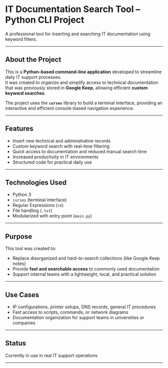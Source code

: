 <div center>

# IT Documentation Search Tool – Python CLI Project

A professional tool for inserting and searching IT documentation using keyword filters.

</div>

---

## About the Project

This is a **Python-based command-line application** developed to streamline daily IT support processes.  
It was created to organize and simplify access to technical documentation that was previously stored in **Google Keep**, allowing efficient **custom keyword searches**.

The project uses the **`curses`** library to build a terminal interface, providing an interactive and efficient console-based navigation experience.

---

## Features

- Insert new technical and administrative records
- Custom keyword search with real-time filtering
- Quick access to documentation and reduced manual search time
- Increased productivity in IT environments
- Structured code for practical daily use

---

## Technologies Used

- Python 3
- `curses` (terminal interface)
- Regular Expressions (`re`)
- File handling (`.txt`)
- Modularized with entry point (`main.py`)

---

## Purpose

This tool was created to:

- Replace disorganized and hard-to-search collections (like Google Keep notes)
- Provide **fast and searchable access** to commonly used documentation
- Support internal teams with a lightweight, local, and practical solution

---

## Use Cases

- IP configurations, printer setups, DNS records, general IT procedures
- Fast access to scripts, commands, or network diagrams
- Documentation organization for support teams in universities or companies

---

## Status

Currently in use in real IT support operations  


---

